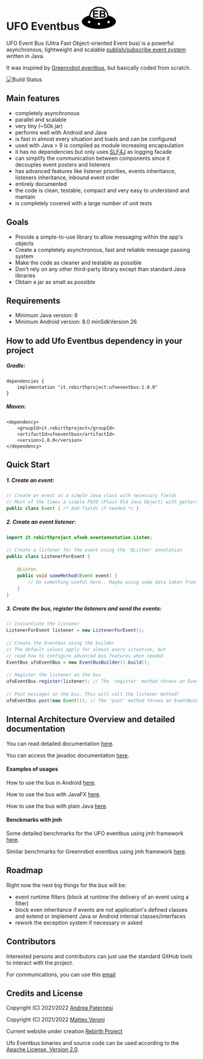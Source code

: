 # UFO Eventbus ![Ufo Eventbus Icon](documentation/UfoEventBus.png)
UFO Event Bus (Ultra Fast Object-oriented Event bus) is a powerful asynchronous, lightweight and scalable [publish/subscribe event 
system](https://en.wikipedia.org/wiki/Publish%E2%80%93subscribe_pattern) written in Java.

It was inspired by [Greenrobot eventbus](https://github.com/greenrobot/EventBus), but basically coded from scratch.

![Build Status](https://github.com/Rebirth-Project/ufo-event-bus/actions/workflows/build.yml/badge.svg?raw=true)

## Main features

* completely asynchronous
* parallel and scalable
* very tiny (~50k jar)
* performs well with Android and Java
* is fast in almost every situation and loads and can be configured
* used with Java > 9 is compiled as module increasing encapsulation
* it has no dependencies but only uses [SLF4J](https://www.slf4j.org/) as logging facade
* can simplify the communication between components since it decouples event posters and listeners
* has advanced features like listener priorities, events inheritance, listeners inheritance, inbound event order
* entirely documented
* the code is clean, testable, compact and very easy to understand and mantain
* is completely covered with a large number of unit tests

## Goals
  * Provide a simple-to-use library to allow messaging within the app's objects
  * Create a completely asynchronous, fast and reliable message passing system
  * Make the code as cleaner and testable as possible
  * Don't rely on any other third-party library except than standard Java libraries
  * Obtain a jar as small as possible

## Requirements
- Minimum Java version: 8
- Minimum Android version: 8.0 minSdkVersion 26

## How to add Ufo Eventbus dependency in your project

##### Gradle:

```
dependencies {
    implementation "it.rebirthproject:ufoeventbus:1.0.0"
}
```
##### Maven:

```
<dependency>
    <groupId>it.rebirthproject</groupId>
    <artifactId>ufoeventbus</artifactId>
    <version>1.0.0</version>
</dependency>
```

## Quick Start

##### 1. Create an event:
``` java
// Create an event as a simple Java class with necessary fields
// Most of the times a simple POJO (Plain Old Java Object) with getters and setters should be enough
public class Event { /* Add fields if needed */ }
```

##### 2. Create an event listener:
``` java
import it.rebirthproject.ufoeb.eventannotation.Listen;

// Create a listener for the event using the '@Listen' annotation
public class ListenerForEvent {
    
    @Listen
    public void someMethod(Event event) {
      	// Do something useful here.. Maybe using some data taken from the event...
    }
}
```

##### 3. Create the bus, register the listeners and send the events:

``` java
// Instantiate the listener
ListenerForEvent listener = new ListenerForEvent();

// Create the Eventbus using the builder
// The default values apply for almost every situation, but
// read how to configure advanced bus features when needed
EventBus ufoEventBus = new EventBusBuilder().build();

// Register the listener on the bus
ufoEventBus.register(listener); // The 'register' method throws an EventBusException

// Post messages on the bus. This will call the listener method!
ufoEventBus.post(new Event()); // The 'post' method throws an EventBusException
```

## Internal Architecture Overview and detailed documentation
You can read detailed documentation [here](documentation/Documentation.md).

You can access the javadoc documentation [here](https://www.rebirth-project.it/ufoeventbus/javadoc/index.html).

#### Examples of usages
How to use the bus in Android [here](https://github.com/Rebirth-Project/ufo-event-bus/tree/main/android-app-example).

How to use the bus with JavaFX [here](https://github.com/Rebirth-Project/ufo-event-bus/tree/main/javafx-app-example).

How to use the bus with plain Java [here](https://github.com/Rebirth-Project/ufo-event-bus/tree/main/plain-java-example).

#### Benckmarks with jmh

Some detailed benchmarks for the UFO eventbus using jmh framework [here](https://github.com/Rebirth-Project/ufo-event-bus/tree/main/benchmark).

Similar benchmarks for Greenrobot eventbus using jmh framework [here](https://github.com/Rebirth-Project/ufo-event-bus/tree/main/benchmark-greb).

## Roadmap
Right now the next big things for the bus will be:

* event runtime filters (block at runtime the delivery of an event using a filter)
* block even inheritance if events are not application's defined classes and extend or implement Java or Android internal classes/interfaces
* rework the exception system if necessary or asked

## Contributors
Interested persons and contributors can just use the standard GitHub tools to interact with the project.
 
For communications, you can use this [email](mailto:rebirthproject2021@gmail.com)

## Credits and License
Copyright (C) 2021/2022 [Andrea Paternesi](https://github.com/patton73)
 
Copyright (C) 2021/2022 [Matteo Veroni](https://github.com/mavek87)  

Current website under creation [Rebirth Project](https://www.rebirth-project.it)

Ufo Eventbus binaries and source code can be used according to the [Apache License, Version 2.0](LICENSE.md).